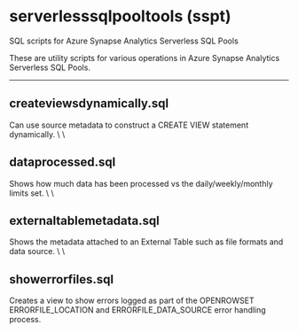 # serverlesssqlpooltools (sspt)
SQL scripts for Azure Synapse Analytics Serverless SQL Pools

These are utility scripts for various operations in Azure Synapse Analytics Serverless SQL Pools.

---

## createviewsdynamically.sql 
Can use source metadata to construct a CREATE VIEW statement dynamically.
\ \
## dataprocessed.sql 
Shows how much data has been processed vs the daily/weekly/monthly limits set.
\ \
## externaltablemetadata.sql 
Shows the metadata attached to an External Table such as file formats and data source.
\ \
## showerrorfiles.sql
Creates a view to show errors logged as part of the OPENROWSET ERRORFILE_LOCATION and ERRORFILE_DATA_SOURCE error handling process.
